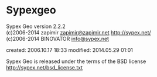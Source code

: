 Sypexgeo
========

 Sypex Geo                  version 2.2.2                                  
 (c)2006-2014 zapimir       zapimir@zapimir.net       http://sypex.net/    
 (c)2006-2014 BINOVATOR     info@sypex.net                                 

 created: 2006.10.17 18:33              modified: 2014.05.29 01:01     

 Sypex Geo is released under the terms of the BSD license                  
   http://sypex.net/bsd_license.txt                                        

